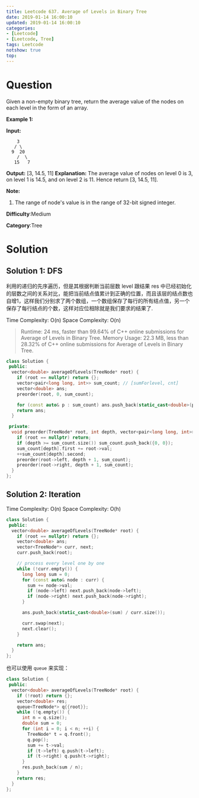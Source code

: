 ```yaml
---
title: Leetcode 637. Average of Levels in Binary Tree
date: 2019-01-14 16:00:10
updated: 2019-01-14 16:00:10
categories: 
- [Leetcode]
- [Leetcode, Tree]
tags: Leetcode
notshow: true
top:
---
```


# Question

Given a non-empty binary tree, return the average value of the nodes on each level in the form of an array.

**Example 1:**  

**Input:**

```
    3
   / \
  9  20
    /  \
   15   7

```

**Output:** [3, 14.5, 11]
**Explanation:**
The average value of nodes on level 0 is 3,  on level 1 is 14.5, and on level 2 is 11. Hence return [3, 14.5, 11].

**Note:**  

1. The range of node's value is in the range of 32-bit signed integer.

**Difficulty**:Medium

**Category**:Tree

<!-- more -->

# Solution

## Solution 1: DFS

利用的递归的先序遍历，但是其根据判断当前层数 level 跟结果 res 中已经初始化的层数之间的关系对比，能把当前结点值累计到正确的位置，而且该层的结点数也自增1，这样我们分别求了两个数组，一个数组保存了每行的所有结点值，另一个保存了每行结点的个数，这样对应位相除就是我们要求的结果了.

Time Complexity: O(n)
Space Complexity: O(n)

> Runtime: 24 ms, faster than 99.64% of C++ online submissions for Average of Levels in Binary Tree.
> Memory Usage: 22.3 MB, less than 28.32% of C++ online submissions for Average of Levels in Binary Tree.

```cpp
class Solution {
 public:
  vector<double> averageOfLevels(TreeNode* root) {
    if (root == nullptr) return {};
    vector<pair<long long, int>> sum_count; // [sumForlevel, cnt]
    vector<double> ans;
    preorder(root, 0, sum_count);

    for (const auto& p : sum_count) ans.push_back(static_cast<double>(p.first) / p.second);
    return ans;
  }

 private:
  void preorder(TreeNode* root, int depth, vector<pair<long long, int>>& sum_count) {
    if (root == nullptr) return;
    if (depth >= sum_count.size()) sum_count.push_back({0, 0});
    sum_count[depth].first += root->val;
    ++sum_count[depth].second;
    preorder(root->left, depth + 1, sum_count);
    preorder(root->right, depth + 1, sum_count);
  }
};
```

## Solution 2: Iteration

Time Complexity: O(n)
Space Complexity: O(h)

```cpp
class Solution {
 public:
  vector<double> averageOfLevels(TreeNode* root) {
    if (root == nullptr) return {};
    vector<double> ans;
    vector<TreeNode*> curr, next;
    curr.push_back(root);

    // process every level one by one
    while (!curr.empty()) {
      long long sum = 0;
      for (const auto& node : curr) {
        sum += node->val;
        if (node->left) next.push_back(node->left);
        if (node->right) next.push_back(node->right);
      }

      ans.push_back(static_cast<double>(sum) / curr.size());

      curr.swap(next);
      next.clear();
    }

    return ans;
  }
};
```

也可以使用 `queue` 来实现：

```cpp
class Solution {
 public:
  vector<double> averageOfLevels(TreeNode* root) {
    if (!root) return {};
    vector<double> res;
    queue<TreeNode*> q{{root}};
    while (!q.empty()) {
      int n = q.size();
      double sum = 0;
      for (int i = 0; i < n; ++i) {
        TreeNode* t = q.front();
        q.pop();
        sum += t->val;
        if (t->left) q.push(t->left);
        if (t->right) q.push(t->right);
      }
      res.push_back(sum / n);
    }
    return res;
  }
};
```